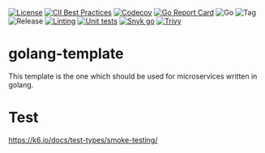 [![License](https://img.shields.io/badge/License-Apache%202.0-blue.svg)](https://opensource.org/licenses/Apache-2.0)
[![CII Best Practices](https://bestpractices.coreinfrastructure.org/projects/5314/badge)](https://bestpractices.coreinfrastructure.org/projects/5314)
[![Codecov](https://codecov.io/gh/hywmongous/golang-template/branch/main/graph/badge.svg?token=QYZJBMQM1O)](https://codecov.io/gh/hywmongous/golang-template)
[![Go Report Card](https://goreportcard.com/badge/github.com/hywmongous/golang-template)](https://goreportcard.com/report/github.com/hywmongous/golang-template)
![Go](https://img.shields.io/github/go-mod/go-version/hywmongous/golang-template)
![Tag](https://img.shields.io/github/v/tag/hywmongous/golang-template)
![Release](https://img.shields.io/github/v/release/hywmongous/golang-template)
[![Linting](https://github.com/hywmongous/golang-template/actions/workflows/go-linting.yml/badge.svg)](https://github.com/hywmongous/golang-template/actions/workflows/go-linting.yml)
[![Unit tests](https://github.com/hywmongous/golang-template/actions/workflows/go-test.yml/badge.svg)](https://github.com/hywmongous/golang-template/actions/workflows/go-test.yml)
[![Snyk go](https://github.com/hywmongous/golang-template/actions/workflows/snyk-go.yml/badge.svg)](https://github.com/hywmongous/golang-template/actions/workflows/snyk-go.yml)
[![Trivy](https://github.com/hywmongous/golang-template/actions/workflows/trivy.yml/badge.svg)](https://github.com/hywmongous/golang-template/actions/workflows/trivy.yml)

# golang-template
This template is the one which should be used for microservices written in golang.

# Test
https://k6.io/docs/test-types/smoke-testing/
